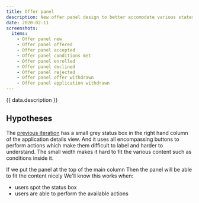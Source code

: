 ```yaml
---
title: Offer panel
description: New offer panel design to better accomodate various states and content.
date: 2020-02-11
screenshots:
  items:
    - Offer panel new
    - Offer panel offered
    - Offer panel accepted
    - Offer panel conditions met
    - Offer panel enrolled
    - Offer panel declined
    - Offer panel rejected
    - Offer panel offer withdrawn
    - Offer panel application withdrawn
---
```


{{ data.description }}

## Hypotheses

The [previous iteration](/manage-teacher-training-applications/august-2019#application) has a small grey status box in the right hand column of the application details view. And it uses all encompassing buttons to perform actions which make them difficult to label and harder to understand. The small width makes it hard to fit the various content such as conditions inside it.

If we put the panel at the top of the main column
Then the panel will be able to fit the content nicely
We'll know this works when:

* users spot the status box
* users are able to perform the available actions

